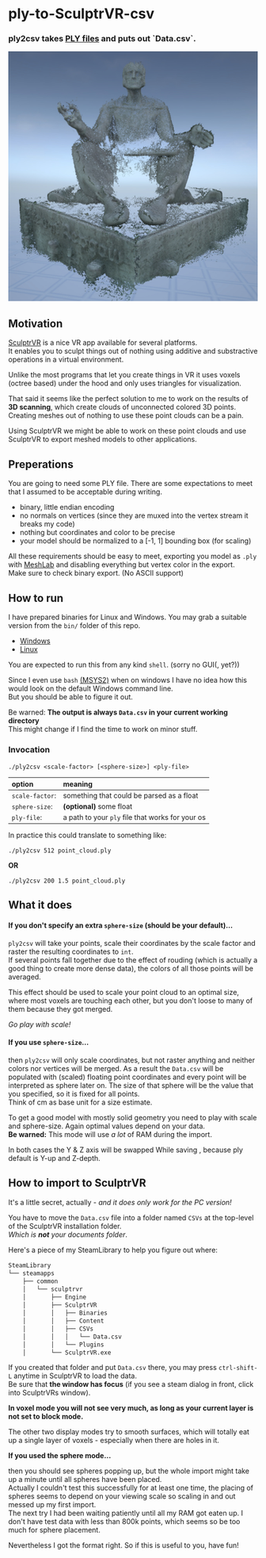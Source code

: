 # ply-to-SculptrVR-csv

### ply2csv takes [PLY files](https://en.wikipedia.org/wiki/PLY_(file_format)) and puts out `Data.csv`.

![](https://raw.githubusercontent.com/EX0l0N/ply-to-SculptrVR-csv/master/img/eike.jpg)

## Motivation

[SculptrVR](http://www.sculptrvr.com/) is a nice VR app available for several platforms.  
It enables you to sculpt things out of nothing using additive and substractive operations in a virtual environment.

Unlike the most programs that let you create things in VR it uses voxels (octree based) under the hood and only uses triangles for visualization.

That said it seems like the perfect solution to me to work on the results of **3D scanning**, which create clouds of unconnected colored 3D points.  
Creating meshes out of nothing to use these point clouds can be a pain.

Using SculptrVR we might be able to work on these point clouds and use SculptrVR to export meshed models to other applications.

## Preperations

You are going to need some PLY file. There are some expectations to meet that I assumed to be acceptable during writing.

- binary, little endian encoding
- no normals on vertices (since they are muxed into the vertex stream it breaks my code)
- nothing but coordinates and color to be precise
- your model should be normalized to a [-1, 1] bounding box (for scaling)

All these requirements should be easy to meet, exporting you model as `.ply` with [MeshLab](http://www.meshlab.net/) and disabling everything but vertex color in the export.  
Make sure to check binary export. (No ASCII support)

## How to run

I have prepared binaries for Linux and Windows. You may grab a suitable version from the `bin/` folder of this repo.

- [Windows](https://github.com/EX0l0N/ply-to-SculptrVR-csv/raw/master/bin/windows_amd64/ply2csv.exe)
- [Linux](https://github.com/EX0l0N/ply-to-SculptrVR-csv/raw/master/bin/linux_amd64/ply2csv)

You are expected to run this from any kind `shell`. (sorry no GUI(, yet?))

Since I even use `bash` [(MSYS2)](https://www.msys2.org/) when on windows I have no idea how this would look on the default Windows command line.  
But you should be able to figure it out.

Be warned: **The output is always `Data.csv` in your current working directory**  
This might change if I find the time to work on minor stuff.

### Invocation

```
./ply2csv <scale-factor> [<sphere-size>] <ply-file>
```

|option|meaning |
|:-|:-|
|`scale-factor`:|something that could be parsed as a float|
|`sphere-size`:|**(optional)** some float|
|`ply-file`:|a path to your `ply` file that works for your os|

In practice this could translate to something like:

```
./ply2csv 512 point_cloud.ply
```
**OR**

```
./ply2csv 200 1.5 point_cloud.ply
```

## What it does

#### If you don't specify an extra `sphere-size` (should be your default)…
`ply2csv` will take your points, scale their coordinates by the scale factor and raster the resulting coordinates to `int`.  
If several points fall together due to the effect of rouding (which is actually a good thing to create more dense data), the colors of all those points will be averaged.

This effect should be used to scale your point cloud to an optimal size, where most voxels are touching each other, but you don't loose to many of them because they got merged.

*Go play with scale!*

#### If you use `sphere-size`…
then `ply2csv` will only scale coordinates, but not raster anything and neither colors nor vertices will be merged. As a result the `Data.csv` will be populated with (scaled) floating point coordinates and every point will be interpreted as sphere later on. The size of that sphere will be the value that you specified, so it is fixed for all points.  
Think of cm as base unit for a size estimate.

To get a good model with mostly solid geometry you need to play with scale and sphere-size. Again optimal values depend on your data.  
**Be warned:** This mode will use _a lot_ of RAM during the import.

In both cases the Y & Z axis will be swapped While saving , because ply default is Y-up and Z-depth.

## How to import to SculptrVR

It's a little secret, actually - _and it does only work for the PC version!_

You have to move the `Data.csv` file into a folder named `CSVs` at the top-level of the SculptrVR installation folder.  
_Which is **not** your documents folder_.

Here's a piece of my SteamLibrary to help you figure out where:

```
SteamLibrary
└── steamapps
    ├── common
    │   └── sculptrvr
    │       ├── Engine
    │       ├── SculptrVR
    │       │   ├── Binaries
    │       │   ├── Content
    │       │   ├── CSVs
    │       │   │   └── Data.csv
    │       │   └── Plugins
    │       └── SculptrVR.exe
```

If you created that folder and put `Data.csv` there, you may press `ctrl-shift-L` anytime in SculptrVR to load the data.  
Be sure that **the window has focus** (if you see a steam dialog in front, click into SculptrVRs window).

**In voxel mode you will not see very much, as long as your current layer is not set to block mode.**

The other two display modes try to smooth surfaces, which will totally eat up a single layer of voxels - especially when there are holes in it.

**If you used the sphere mode…**

then you should see spheres popping up, but the whole import might take up a minute until all spheres have been placed.  
Actually I couldn't test this successfully for at least one time, the placing of spheres seems to depend on your viewing scale so scaling in and out messed up my first import.  
The next try I had been waiting patiently until all my RAM got eaten up. I don't have test data with less than 800k points, which seems so be too much for sphere placement.

Nevertheless I got the format right. So if this is useful to you, have fun!
